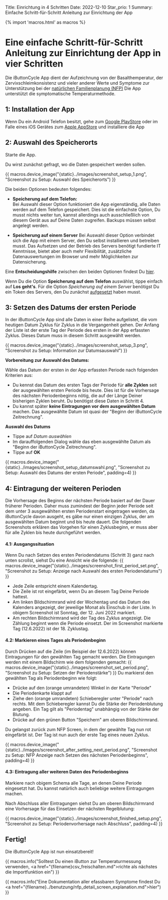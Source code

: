 Title: Einrichtung in 4 Schritten
Date: 2022-12-10
Star_prio: 1
Summary: Einfache Schritt-für-Schritt Anleitung zur Einrichtung der App

{% import 'macros.html' as macros %}
# Eine einfache Schritt-für-Schritt Anleitung zur Einrichtung der App in vier Schritten

Die iButtonCycle App dient der Aufzeichnung von der Basalthemperatur, der Zervixschleimkonsistenz und vieler anderer Werte und Symptome zur Unterstützung bei der [natürlichen Familienplanung (NFP)](https://www.familienplanung.de/verhuetung/verhuetungsmethoden/natuerliche-methoden-der-familienplanung-nfp/) 
Die App unterstützt die symptomatische Temperaturmethode.

## 1: Installation der App
Wenn Du ein Android Telefon besitzt, gehe zum [Google PlayStore](https://play.Google.com) oder im Falle eines iOS Gerätes zum [Apple AppStore](https://store.Apple.com) und installiere die App

## 2: Auswahl des Speicherorts

Starte die App. 

Du wirst zunächst gefragt, wo die Daten gespeichert werden sollen.

{{ macros.device_image("{static}../images/screenshot_setup_1.png", "Screenshot zu Setup: Auswahl des Speicherorts") }}

Die beiden Optionen bedeuten folgendes:

* **Speicherung auf dem Telefon:**   
    Bei Auswahl dieser Option funktioniert die App eigenständig, alle Daten werden auf dem Telefon gespeichert. Dies ist die einfachste Option, Du musst nichts weiter tun, kannst allerdings auch ausschließlich von diesem Gerät aus auf Deine Daten zugreifen. Backups müssen selbst angelegt werden.

* **Speicherung auf einem Server**
    Bei Auswahl dieser Option verbindet sich die App mit einem Server, den Du selbst installieren und betreiben musst. Das Aufsetzen und der Betrieb des Servers benötigt fundierte IT Kenntnisse, bietet aber auch mehr Flexibilität, zusätzliche Datenauswertungen im Browser und mehr Möglichkeiten zur Datensicherung. 

Eine **Entscheidungshilfe** zwischen den beiden Optionen findest Du [hier]({filename}storage_auswaehlen.md).   

Wenn Du die Option **Speicherung auf dem Telefon** auswählst, tippe einfach auf **Los geht's**. Für die Option *Speicherung auf einem Server* benötigst Du ein Token des Servers, den Du zunächst [aufgesetzt]({filename}server-aufsetzen.md) haben musst.

## 3: Setzen des Datums der ersten Periode

In der iButtonCycle App sind alle Daten in einer Reihe aufgelistet, die vom heutigen Datum Zyklus für Zyklus in die Vergangenheit gehen. Der Anfang der Liste ist der erste Tag der Periode des ersten in der App erfassten Zyklus. Dieses Datum muss in diesem Schritt ausgewählt werden.

{{ macros.device_image("{static}../images/screenshot_setup_3.png", "Screenshot zu Setup: Information zur Datumsauswahl") }}

**Vorbereitung zur Auswahl des Datums:**

Wähle das Datum der ersten in der App erfassten Periode nach folgenden Kriterien aus:

* Du kennst das Datum des ersten Tags der Periode für **alle Zyklen** seit der ausgewählten ersten Periode bis heute. Dies ist für die Vorhersage des nächsten Periodenbeginns nötig, die auf der Länge Deiner bisherigen Zyklen beruht. Du benötigst diese Daten in Schritt 4.
* Du kannst später **keine Eintragungen vor dem ausgewählten Datum** machen. Das ausgewählte Datum ist quasi der "Beginn der iButtonCycle Zeitrechnung".

**Auswahl des Datums**

* Tippe auf *Datum auswählen* 
* Im darauffolgenden Dialog wähle das eben ausgewählte Datum als "Beginn der iButtonCycle Zeitrechnung".
* Tippe auf **OK** 

{{ macros.device_image("{static}../images/screenshot_setup_datumswahl.png", "Screenshot zu Setup: Auswahl des Datums der ersten Periode", padding=4) }}

## 4: Eintragung der weiteren Perioden

Die Vorhersage des Beginns der nächsten Periode basiert auf der Dauer früherer Perioden. Daher muss zumindest der Beginn jeder Periode seit dem unter 3 ausgewählten ersten Periodenstart eingetragen werden, da iButtonCycle davon ausgeht, es gäbe nur einen einzigen Zyklus, der am ausgewählten Datum beginnt und bis heute dauert. Die folgenden Screenshots erklären das Vorgehen für einen Zyklusbeginn, er muss aber für alle Zyklen bis heute durchgeführt werden.

#### 4.1: Ausgangssituation

Wenn Du nach Setzen des ersten Periodendatums (Schritt 3) ganz nach unten scrollst, siehst Du eine Ansicht wie die folgende:
{{ macros.device_image("{static}../images/screenshot_first_period_set.png", "Screenshot zu Setup: Anzeige nach Auswahl des ersten Periodendatums") }}

* Jede Zeile entspricht einem Kalendertag.
* Die Zeile ist rot eingefärbt, wenn Du an diesem Tag Deine Periode hattest.
* Am linken Bildschirmrand wird der Wochentag und das Datum des Kalenders angezeigt, der jeweilige Monat als Einschub in der Liste. In obigem Screenshot ist Sonntag, der 12. Juni 2022 markiert.  
* Am rechten Bildschirmrand wird der Tag des Zyklus angezeigt. Die Zählung beginnt wenn die Periode einsetzt. Der im Screenshot markierte Tag (12.6.2022) ist der 18. Zyklustag.

#### 4.2: Markieren eines Tages als Periodenbeginn

Durch Drücken auf die Zeile (im Beispiel der 12.6.2022) können Eintragungen für den gewählten Tag gemacht werden. Die Eintragungen werden mit einem Bildschirm wie dem folgenden gemacht:
{{ macros.device_image("{static}../images/screenshot_set_period.png", "Screenshot zu Setup: Setzen der Periodenstärke") }}
Du markierst den gewählten Tag als Periodenbeginn wie folgt:

* Drücke auf den (orange umrandeten) Winkel in der Karte "Periode"
* Die Periodenkarte klappt auf
* Ziehe den (orange umrandeten) Schieberegler unter "Periode" nach rechts. Mit dem Schieberegler kannst Du die Stärke der Periodenblutung angeben. Ein Tag gilt als "Periodentag" unabhängig von der Stärke der Blutung.
* Drücke auf den grünen Button "Speichern" am oberen Bildschirmrand.

Du gelangst zurück zum NFP Screen, in dem der gewählte Tag nun rot eingefärbt ist. Der Tag ist nun auch der erste Tag eines neuen Zyklus.

{{ macros.device_image("{static}../images/screenshot_after_setting_next_period.png", "Screenshot zu Setup: NFP Anzeige nach Setzen des nächsten Periodenbeginns", padding=4) }}

#### 4.3: Eintragung aller weiteren Daten des Periodenbeginns 
Markiere nach obigem Schema alle Tage, an denen Deine Periode eingesetzt hat. Du kannst natürlich auch beliebige weitere Eintragungen machen. 

Nach Abschluss aller Eintragungen siehst Du am oberen Bildschirmrand eine Vorhersage für das Einsetzen der nächsten Regelblutung:

{{ macros.device_image("{static}../images/screenshot_finished_setup.png", "Screenshot zu Setup: Periodenvorhersage nach Abschluss", padding=4) }}

## Fertig!

Die iButtonCycle App ist nun einsatzbereit! 

{{ macros.info("Solltest Du einen iButton zur Temperaturmessung verwenden, <a href=\"{filename}csv_freischalten.md\">richte als nächstes die Importfunktion ein</a>") }}

{{ macros.info("Eine Dokumentation aller efassbaren Symptome findest Du <a href=\"{filename}../benutzung/nfp_detail_screen_explanation.md\">hier</a>") }}
